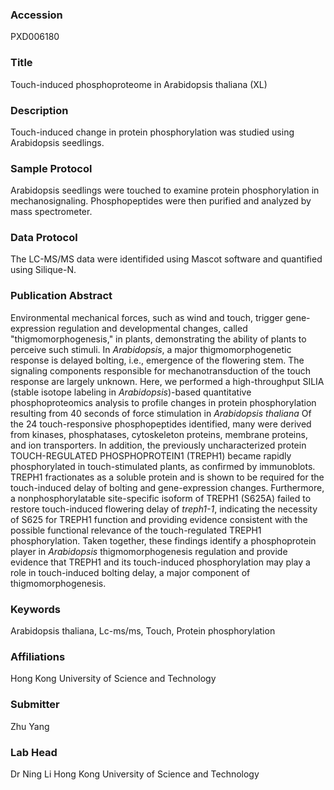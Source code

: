 ### Accession
PXD006180

### Title
Touch-induced phosphoproteome in Arabidopsis thaliana (XL)

### Description
Touch-induced change in protein phosphorylation was studied using Arabidopsis seedlings.

### Sample Protocol
Arabidopsis seedlings were touched to examine protein phosphorylation in mechanosignaling. Phosphopeptides were then purified and analyzed by mass spectrometer.

### Data Protocol
The LC-MS/MS data were identifided using Mascot software and quantified using Silique-N.

### Publication Abstract
Environmental mechanical forces, such as wind and touch, trigger gene-expression regulation and developmental changes, called "thigmomorphogenesis," in plants, demonstrating the ability of plants to perceive such stimuli. In <i>Arabidopsis</i>, a major thigmomorphogenetic response is delayed bolting, i.e., emergence of the flowering stem. The signaling components responsible for mechanotransduction of the touch response are largely unknown. Here, we performed a high-throughput SILIA (stable isotope labeling in <i>Arabidopsis</i>)-based quantitative phosphoproteomics analysis to profile changes in protein phosphorylation resulting from 40 seconds of force stimulation in <i>Arabidopsis thaliana</i> Of the 24 touch-responsive phosphopeptides identified, many were derived from kinases, phosphatases, cytoskeleton proteins, membrane proteins, and ion transporters. In addition, the previously uncharacterized protein TOUCH-REGULATED PHOSPHOPROTEIN1 (TREPH1) became rapidly phosphorylated in touch-stimulated plants, as confirmed by immunoblots. TREPH1 fractionates as a soluble protein and is shown to be required for the touch-induced delay of bolting and gene-expression changes. Furthermore, a nonphosphorylatable site-specific isoform of TREPH1 (S625A) failed to restore touch-induced flowering delay of <i>treph1-1</i>, indicating the necessity of S625 for TREPH1 function and providing evidence consistent with the possible functional relevance of the touch-regulated TREPH1 phosphorylation. Taken together, these findings identify a phosphoprotein player in <i>Arabidopsis</i> thigmomorphogenesis regulation and provide evidence that TREPH1 and its touch-induced phosphorylation may play a role in touch-induced bolting delay, a major component of thigmomorphogenesis.

### Keywords
Arabidopsis thaliana, Lc-ms/ms, Touch, Protein phosphorylation

### Affiliations
Hong Kong University of Science and Technology

### Submitter
Zhu Yang

### Lab Head
Dr Ning Li
Hong Kong University of Science and Technology


